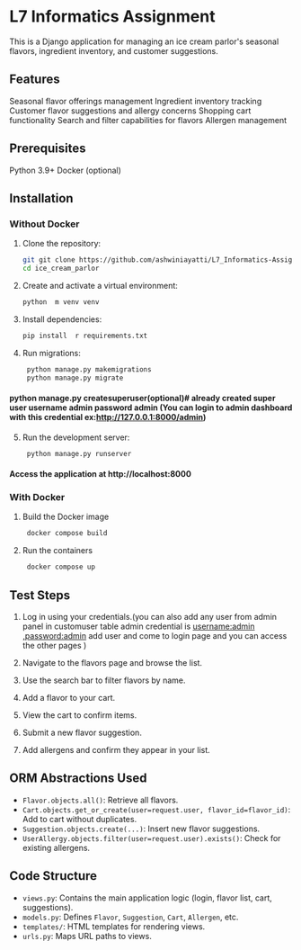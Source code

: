 # L7 Informatics Assignment

This is a Django application for managing an ice cream parlor's seasonal flavors, ingredient inventory, and customer suggestions.

## Features

  Seasonal flavor offerings management
  Ingredient inventory tracking
  Customer flavor suggestions and allergy concerns
  Shopping cart functionality
  Search and filter capabilities for flavors
  Allergen management

## Prerequisites

  Python 3.9+
  Docker (optional)

## Installation


### Without Docker

1. Clone the repository:
   ```bash
   git git clone https://github.com/ashwiniayatti/L7_Informatics-Assignment.git
   cd ice_cream_parlor
   
2. Create and activate a virtual environment:
    ```bash
    python  m venv venv

3. Install dependencies:
    ```bash
    pip install  r requirements.txt

4. Run migrations:
    ```bash    
     python manage.py makemigrations
     python manage.py migrate
#### python manage.py createsuperuser(optional)# already created super user username admin password  admin (You can login to admin dashboard with this credential  ex:http://127.0.0.1:8000/admin)

5. Run the development server:
    ```bash
     python manage.py runserver
#### Access the application at http://localhost:8000

### With Docker 
1. Build the Docker image
    ```bash
     docker compose build
2. Run the containers
    ```bash
     docker compose up

## Test Steps

1. Log in using your credentials.(you can also add any user from admin panel in customuser table admin credential is [username:admin ,password:admin](http://127.0.0.1:8000/admin/) add user and come to login page and you can access the other pages )

2. Navigate to the flavors page and browse the list.

3. Use the search bar to filter flavors by name.

4. Add a flavor to your cart.

5. View the cart to confirm items.

6. Submit a new flavor suggestion.

7. Add allergens and confirm they appear in your list.
## ORM Abstractions Used

- `Flavor.objects.all()`: Retrieve all flavors.
- `Cart.objects.get_or_create(user=request.user, flavor_id=flavor_id)`: Add to cart without duplicates.
- `Suggestion.objects.create(...)`: Insert new flavor suggestions.
- `UserAllergy.objects.filter(user=request.user).exists()`: Check for existing allergens.


## Code Structure

- `views.py`: Contains the main application logic (login, flavor list, cart, suggestions).
- `models.py`: Defines `Flavor`, `Suggestion`, `Cart`, `Allergen`, etc.
- `templates/`: HTML templates for rendering views.
- `urls.py`: Maps URL paths to views.


